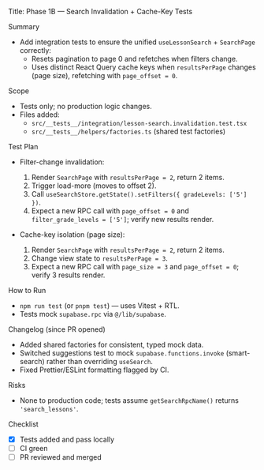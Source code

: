 Title: Phase 1B — Search Invalidation + Cache-Key Tests

Summary
- Add integration tests to ensure the unified `useLessonSearch` + `SearchPage` correctly:
  - Resets pagination to page 0 and refetches when filters change.
  - Uses distinct React Query cache keys when `resultsPerPage` changes (page size), refetching with `page_offset = 0`.

Scope
- Tests only; no production logic changes.
- Files added:
  - `src/__tests__/integration/lesson-search.invalidation.test.tsx`
  - `src/__tests__/helpers/factories.ts` (shared test factories)

Test Plan
- Filter-change invalidation:
  1) Render `SearchPage` with `resultsPerPage = 2`, return 2 items.
  2) Trigger load-more (moves to offset 2).
  3) Call `useSearchStore.getState().setFilters({ gradeLevels: ['5'] })`.
  4) Expect a new RPC call with `page_offset = 0` and `filter_grade_levels = ['5']`; verify new results render.

- Cache-key isolation (page size):
  1) Render `SearchPage` with `resultsPerPage = 2`, return 2 items.
  2) Change view state to `resultsPerPage = 3`.
  3) Expect a new RPC call with `page_size = 3` and `page_offset = 0`; verify 3 results render.

How to Run
- `npm run test` (or `pnpm test`) — uses Vitest + RTL.
- Tests mock `supabase.rpc` via `@/lib/supabase`.

Changelog (since PR opened)
- Added shared factories for consistent, typed mock data.
- Switched suggestions test to mock `supabase.functions.invoke` (smart-search) rather than overriding `useSearch`.
- Fixed Prettier/ESLint formatting flagged by CI.

Risks
- None to production code; tests assume `getSearchRpcName()` returns `'search_lessons'`.

Checklist
- [x] Tests added and pass locally
- [ ] CI green
- [ ] PR reviewed and merged
